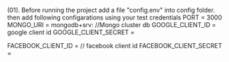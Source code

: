 (01). Before running the project add a file "config.env" into config folder. then add following configarations using your test credentials
PORT = 3000
MONGO_URI = mongodb+srv: //Mongo cluster db
GOOGLE_CLIENT_ID = google client id
GOOGLE_CLIENT_SECRET = 

FACEBOOK_CLIENT_ID = // facebook client id
FACEBOOK_CLIENT_SECRET = 
